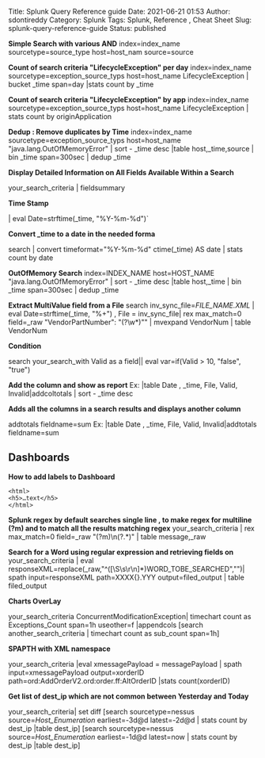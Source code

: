 Title: Splunk Query Reference guide
Date: 2021-06-21 01:53
Author: sdontireddy
Category: Splunk
Tags: Splunk, Reference , Cheat Sheet
Slug: splunk-query-reference-guide
Status: published


**Simple Search with various AND**
index=index_name sourcetype=source_type  host=host_nam source=source

**Count of search criteria "LifecycleException" per day**
index=index_name sourcetype=exception_source_typs host=host_name LifecycleException | bucket _time span=day |stats count by _time

**Count of search criteria "LifecycleException" by app**
index=index_name sourcetype=exception_source_typs host=host_name LifecycleException | stats count by originApplication

**Dedup : Remove duplicates by Time**
index=index_name sourcetype=exception_source_typs host=host_name  "java.lang.OutOfMemoryError" | sort - _time desc |table host,_time,source |  bin _time span=300sec | dedup _time


**Display Detailed Information on All Fields Available Within a Search**

your_search_criteria | fieldsummary


**Time Stamp**

|  eval Date=strftime(_time, "%Y-%m-%d")`

**Convert _time to a date in the needed forma**

search | convert timeformat="%Y-%m-%d" ctime(_time) AS date | stats count by date


**OutOfMemory Search** 
index=INDEX_NAME host=HOST_NAME  "java.lang.OutOfMemoryError" | sort - _time desc |table host,_time |  bin _time span=300sec | dedup _time 

**Extract MultiValue field from a File**
 search inv_sync_file=*FILE_NAME.XML*  | eval Date=strftime(_time, "%+") , File = inv_sync_file|
rex max_match=0 field=_raw "VendorPartNumber\": \"(?<VendorNum>\w*)\"" | mvexpand VendorNum | table VendorNum

**Condition**

search your_search_with Valid as a field|| eval var=if(Valid  > 10, "false", "true") 


**Add the column and show as report**
Ex: |table Date , _time,  File, Valid, Invalid|addcoltotals  | sort - _time desc


**Adds all the columns in a search results and displays another column**

addtotals fieldname=sum
Ex: |table Date , _time,  File, Valid, Invalid|addtotals fieldname=sum 

## Dashboards 
**How to add labels to Dashboard**
```
<html>
<h5>…text</h5>
</html>
```

**Splunk regex by default searches single line , to make regex for multiline (?m) and to match all the results matching regex**
your_search_criteria  | rex max_match=0 field=_raw "(?m)\n(?<message>.*)" | table message,_raw 

**Search for a Word using regular expression and retrieving fields on** 
your_search_criteria  | eval responseXML=replace(_raw,"^([\S\s\r\n]*)WORD_TOBE_SEARCHED","")|  spath input=responseXML path=XXXX{}.YYY output=filed_output | table filed_output


**Charts OverLay**

your_search_criteria  ConcurrentModificationException| timechart count as Exceptions_Count span=1h useother=f  |appendcols  [search another_search_criteria | timechart count as sub_count span=1h]

**SPAPTH with XML namespace**

your_search_criteria |eval xmessagePayload = messagePayload |  spath input=xmessagePayload output=xorderID path=ord:AddOrderV2.ord:order.ff:AltOrderID  |stats count(xorderID)

**Get list of dest_ip which are not common between Yesterday and Today**

your_search_criteria| set diff [search sourcetype=nessus source=*Host_Enumeration* earliest=-3d@d latest=-2d@d | stats count by dest_ip |table dest_ip] [search sourcetype=nessus source=*Host_Enumeration* earliest=-1d@d latest=now | stats count by dest_ip |table dest_ip]
